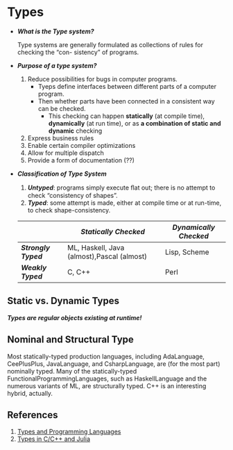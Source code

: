 # Types

- _**What is the Type system?**_

    Type systems are generally formulated as collections of rules for checking the “con- sistency” of programs.

- _**Purpose of a type system?**_

    1. Reduce possibilities for bugs in computer programs.
        - Tyeps define interfaces between different parts of a computer program.
        - Then whether parts have been connected in a consistent way can be checked.
            - This checking can happen **statically** (at compile time), **dynamically** (at run time), or as **a combination of static and dynamic** checking
    1. Express business rules
    1. Enable certain compiler optimizations
    1. Allow for multiple dispatch
    1. Provide a form of documentation (??)

- _**Classification of Type System**_

    1. _**Untyped**_: programs simply execute ﬂat out; there is no attempt to check “consistency of shapes”.
    1. _**Typed**_: some attempt is made, either at compile time or at run-time, to check shape-consistency.

    ||_**Statically Checked**_|_**Dynamically Checked**_|
    |--|--|--|
    |_**Strongly Typed**_|ML, Haskell, Java (almost),Pascal (almost)|Lisp, Scheme|
    |_**Weakly Typed**_|C, C++|Perl|

## Static vs. Dynamic Types

_**Types are regular objects existing at runtime!**_

## Nominal and Structural Type

Most statically-typed production languages, including AdaLanguage, CeePlusPlus, JavaLanguage, and CsharpLanguage, are (for the most part) nominally typed. Many of the statically-typed FunctionalProgrammingLanguages, such as HaskellLanguage and the numerous variants of ML, are structurally typed. C++ is an interesting hybrid, actually.


## References

1. [Types and Programming Languages](http://ropas.snu.ac.kr/~kwang/520/pierce_book.pdf)
1. [Types in C/C++ and Julia](https://medium.com/@Jernfrost/types-in-c-c-and-julia-ce0fcbe0dec6)
